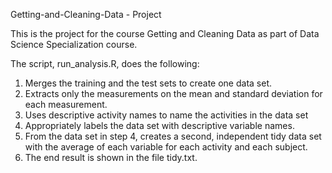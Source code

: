 Getting-and-Cleaning-Data - Project

This is the project for the course Getting and Cleaning Data as part of Data Science Specialization course.
 
The script, run_analysis.R, does the following:

1. Merges the training and the test sets to create one data set.
2. Extracts only the measurements on the mean and standard deviation for each measurement.
3. Uses descriptive activity names to name the activities in the data set
4. Appropriately labels the data set with descriptive variable names.
5. From the data set in step 4, creates a second, independent tidy data set with the average of each variable for each activity and each subject.
6. The end result is shown in the file tidy.txt.
